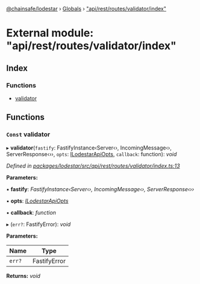 [@chainsafe/lodestar](../README.md) › [Globals](../globals.md) › ["api/rest/routes/validator/index"](_api_rest_routes_validator_index_.md)

# External module: "api/rest/routes/validator/index"

## Index

### Functions

* [validator](_api_rest_routes_validator_index_.md#const-validator)

## Functions

### `Const` validator

▸ **validator**(`fastify`: FastifyInstance‹Server‹›, IncomingMessage‹›, ServerResponse‹››, `opts`: [ILodestarApiOpts](../interfaces/_api_rest_interface_.ilodestarapiopts.md), `callback`: function): *void*

*Defined in [packages/lodestar/src/api/rest/routes/validator/index.ts:13](https://github.com/ChainSafe/lodestar/blob/d092a7def/packages/lodestar/src/api/rest/routes/validator/index.ts#L13)*

**Parameters:**

▪ **fastify**: *FastifyInstance‹Server‹›, IncomingMessage‹›, ServerResponse‹››*

▪ **opts**: *[ILodestarApiOpts](../interfaces/_api_rest_interface_.ilodestarapiopts.md)*

▪ **callback**: *function*

▸ (`err?`: FastifyError): *void*

**Parameters:**

Name | Type |
------ | ------ |
`err?` | FastifyError |

**Returns:** *void*
